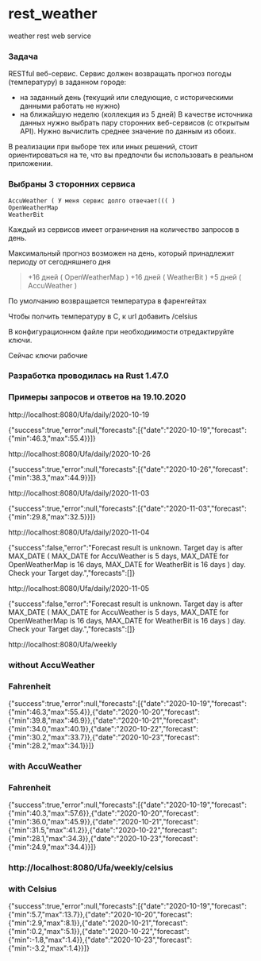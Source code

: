 # rest_weather
 weather rest web service


### Задача

RESTful веб-сервис. Сервис должен возвращать прогноз погоды (температуру) в заданном городе:
- на заданный день (текущий или следующие, с историческими данными работать не нужно)
- на ближайшую неделю (коллекция из 5 дней)
В качестве источника данных нужно выбрать пару сторонних веб-сервисов (с открытым API). Нужно вычислить среднее значение по данным из обоих.

В реализации при выборе тех или иных решений, стоит ориентироваться на те, что вы предпочли бы использовать в реальном приложении.

### Выбраны 3 сторонних сервиса
    AccuWeather ( У меня сервис долго отвечает((( )
    OpenWeatherMap
    WeatherBit
    
Каждый из сервисов имеет ограничения на количество запросов в день.

Максимальный прогноз возможен на день, который принадлежит периоду от сегодняшнего дня
> +16 дней ( OpenWeatherMap )
> +16 дней ( WeatherBit )
> +5 дней ( AccuWeather )

По умолчанию возвращается температура в фаренгейтах

Чтобы полчить температуру в C, к url добавить /celsius
    
В конфигурационном файле при необходиимости отредактируйте ключи.

Сейчас ключи рабочие

### Разработка проводилась на Rust 1.47.0

### Примеры запросов и ответов на 19.10.2020


http://localhost:8080/Ufa/daily/2020-10-19

{"success":true,"error":null,"forecasts":[{"date":"2020-10-19","forecast":{"min":46.3,"max":55.4}}]}

http://localhost:8080/Ufa/daily/2020-10-26

{"success":true,"error":null,"forecasts":[{"date":"2020-10-26","forecast":{"min":38.3,"max":44.9}}]}

http://localhost:8080/Ufa/daily/2020-11-03

{"success":true,"error":null,"forecasts":[{"date":"2020-11-03","forecast":{"min":29.8,"max":32.5}}]}

http://localhost:8080/Ufa/daily/2020-11-04

{"success":false,"error":"Forecast result is unknown. Target day is after MAX_DATE ( MAX_DATE for AccuWeather is 5 days, MAX_DATE for OpenWeatherMap is 16 days, MAX_DATE for WeatherBit is 16 days ) day. Check your Target day.","forecasts":[]}

http://localhost:8080/Ufa/daily/2020-11-05

{"success":false,"error":"Forecast result is unknown. Target day is after MAX_DATE ( MAX_DATE for AccuWeather is 5 days, MAX_DATE for OpenWeatherMap is 16 days, MAX_DATE for WeatherBit is 16 days ) day. Check your Target day.","forecasts":[]}

http://localhost:8080/Ufa/weekly



### without AccuWeather

### Fahrenheit

{"success":true,"error":null,"forecasts":[{"date":"2020-10-19","forecast":{"min":46.3,"max":55.4}},{"date":"2020-10-20","forecast":{"min":39.8,"max":46.9}},{"date":"2020-10-21","forecast":{"min":34.0,"max":40.1}},{"date":"2020-10-22","forecast":{"min":30.2,"max":33.7}},{"date":"2020-10-23","forecast":{"min":28.2,"max":34.1}}]}

### with AccuWeather

### Fahrenheit

{"success":true,"error":null,"forecasts":[{"date":"2020-10-19","forecast":{"min":40.3,"max":57.6}},{"date":"2020-10-20","forecast":{"min":36.0,"max":45.9}},{"date":"2020-10-21","forecast":{"min":31.5,"max":41.2}},{"date":"2020-10-22","forecast":{"min":28.1,"max":34.3}},{"date":"2020-10-23","forecast":{"min":24.9,"max":34.4}}]}

### http://localhost:8080/Ufa/weekly/celsius

### with Celsius

{"success":true,"error":null,"forecasts":[{"date":"2020-10-19","forecast":{"min":5.7,"max":13.7}},{"date":"2020-10-20","forecast":{"min":2.9,"max":8.1}},{"date":"2020-10-21","forecast":{"min":0.2,"max":5.1}},{"date":"2020-10-22","forecast":{"min":-1.8,"max":1.4}},{"date":"2020-10-23","forecast":{"min":-3.2,"max":1.4}}]}
